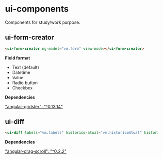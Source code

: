 # ui-components

Components for study/work purpose.

## ui-form-creator

```html
<ui-form-creator ng-model="vm.form" view-mode></ui-form-creator>
```

**Field format**

* Text (default) 
* Datetime
* Value
* Radio button
* Checkbox

**Dependencies**

["angular-gridster": "^0.13.14"](https://github.com/ManifestWebDesign/angular-gridster)

## ui-diff

```html
<ui-diff labels="vm.labels" historico-atual="vm.historicoAtual" historicos="vm.historicos" acao="vm.editarHistorico"></ui-diff>
```

**Dependencies**

["angular-drag-scroll": "^0.2.2"](https://github.com/jellekralt/angular-drag-scroll)   

